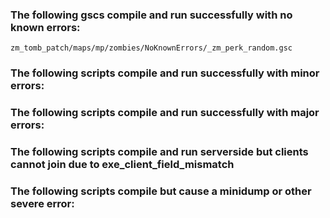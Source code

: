 ### The following gscs compile and run successfully with no known errors:
```
zm_tomb_patch/maps/mp/zombies/NoKnownErrors/_zm_perk_random.gsc
```
### The following scripts compile and run successfully with minor errors:

### The following scripts compile and run successfully with major errors:

### The following scripts compile and run serverside but clients cannot join due to exe_client_field_mismatch

### The following scripts compile but cause a minidump or other severe error:

